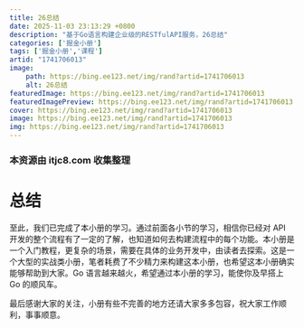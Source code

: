 ```yaml
---
title: 26总结
date: 2025-11-03 23:13:29 +0800
description: "基于Go语言构建企业级的RESTfulAPI服务，26总结"
categories: ['掘金小册']
tags: ['掘金小册','课程']
artid: "1741706013"
image:
    path: https://bing.ee123.net/img/rand?artid=1741706013
    alt: 26总结
featuredImage: https://bing.ee123.net/img/rand?artid=1741706013
featuredImagePreview: https://bing.ee123.net/img/rand?artid=1741706013
cover: https://bing.ee123.net/img/rand?artid=1741706013
image: https://bing.ee123.net/img/rand?artid=1741706013
img: https://bing.ee123.net/img/rand?artid=1741706013
---
```


### 本资源由 itjc8.com 收集整理
# 总结

至此，我们已完成了本小册的学习。通过前面各小节的学习，相信你已经对 API 开发的整个流程有了一定的了解，也知道如何去构建流程中的每个功能。本小册是一个入门教程，更复杂的场景，需要在具体的业务开发中，由读者去探索。这是一个大型的实战类小册，笔者耗费了不少精力来构建这本小册，也希望这本小册确实能够帮助到大家。Go 语言越来越火，希望通过本小册的学习，能使你及早搭上 Go 的顺风车。

最后感谢大家的关注，小册有些不完善的地方还请大家多多包容，祝大家工作顺利，事事顺意。